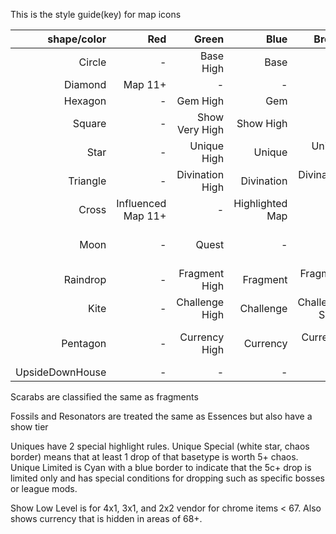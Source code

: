 This is the style guide(key) for map icons

shape/color|Red|Green|Blue|Brown|White|Yellow|Cyan|Grey|Orange|Pink|Purple
---: | ---: | ---: | ---: | ---: | ---: | ---:| ---:| ---:| ---:| ---:| ---:
Circle|-|Base High|Base|-|-|Rare|-|-|-|-|-|-
Diamond|Map 11+|-|-|-|Map 1-5|Map 6-10|-|-|-|-|-|-
Hexagon|-|Gem High|Gem|-|-|-|-|-|-|-|-
Square|-|Show Very High|Show High|-|-|-|-|Show|-|-|-
Star|-|Unique High|Unique|Unique Low|Unique Special|-|Unique Limited|Unique Show|-|-|-
Triangle|-|Divination High|Divination|Divination Low|-|-|-|Divination Show|-|-|-
Cross|Influenced Map 11+|-|Highlighted Map|-|Influenced Map 1-5|Influenced Map 6-10|-|-|-|-|-|-
Moon|-|Quest|-|-|-|-|-|-|Show Low Level|-|-|-
Raindrop|-|Fragment High|Fragment|Fragment Low|-|-|-|-|-|-|-
Kite|-|Challenge High|Challenge|Challenge Show|-|-|-|-|-|-|-
Pentagon|-|Currency High|Currency|Currency Low|-|Mirror type Currency|-|Currency Show|-|-|-
UpsideDownHouse|-|-|-|-|-|-|-|Item Mod|-|-|-|-

Scarabs are classified the same as fragments

Fossils and Resonators are treated the same as Essences but also have a show tier

Uniques have 2 special highlight rules.  Unique Special (white star, chaos border) means that at least 1 drop of that basetype is worth 5+ chaos.  Unique Limited is Cyan with a blue border to indicate that the 5c+ drop is limited only and has special conditions for dropping such as specific bosses or league mods.

Show Low Level is for 4x1, 3x1, and 2x2 vendor for chrome items < 67.  Also shows currency that is hidden in areas of 68+.